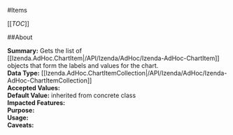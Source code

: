 #Items

[[_TOC_]]

##About

**Summary:** Gets the list of [[Izenda.AdHoc.ChartItem|/API/Izenda/AdHoc/Izenda-AdHoc-ChartItem]] objects that form the labels and values for the chart.  
**Data Type:** [[Izenda.AdHoc.ChartItemCollection|/API/Izenda/AdHoc/Izenda-AdHoc-ChartItemCollection]]  
**Accepted Values:**   
**Default Value:** inherited from concrete class  
**Impacted Features:**   
**Purpose:**   
**Usage:**   
**Caveats:**   

